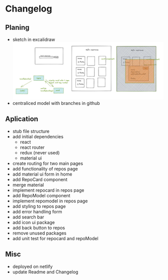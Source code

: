 # Changelog

## Planing 
 - sketch in excalidraw
  ![excalidraw map](./excalidraw.JPG)
 - centraliced model with branches in github
  
## Aplication
- stub file structure
- add initial dependencies
  - react
  - react router
  - redux (never used)
  - material ui
- create routing for two main pages
- add functionality of repos page
- add material ui form in home
- add RepoCard component
- merge material
- implement repocard in repos page
- add RepoModel component
- implement repomodel in repos page
- add styling to repos page
- add error handling form
- add search bar
- add icon ui package
- add back button to repos
- remove unused packages
- add unit test for repocard and repoModel


## Misc 
- deployed on netlify
- update Readme and Changelog

